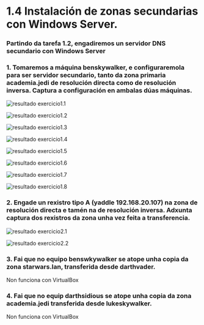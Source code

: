 # 1.4 Instalación de zonas secundarias con Windows Server.
### Partindo da tarefa 1.2, engadiremos un servidor DNS secundario con Windows Server
### 1. Tomaremos a máquina benskywalker, e configuraremola para ser servidor secundario, tanto da zona primaria academia.jedi de resolución directa como de resolución inversa. Captura a configuración en ambalas dúas máquinas.
![resultado exercicio1.1](./imaxes/exercicio1.4/exercicio1.1.png)

![resultado exercicio1.2](./imaxes/exercicio1.4/exercicio1.2.png)

![resultado exercicio1.3](./imaxes/exercicio1.4/exercicio1.3.png)

![resultado exercicio1.4](./imaxes/exercicio1.4/exercicio1.4.png)

![resultado exercicio1.5](./imaxes/exercicio1.4/exercicio1.5.png)

![resultado exercicio1.6](./imaxes/exercicio1.4/exercicio1.6.png)

![resultado exercicio1.7](./imaxes/exercicio1.4/exercicio1.7.png)

![resultado exercicio1.8](./imaxes/exercicio1.4/exercicio1.8.png)

### 2. Engade un rexistro tipo A (yaddle 192.168.20.107) na zona de resolución directa e tamén na de resolución inversa. Adxunta captura dos rexistros da zona unha vez feita a transferencia.
![resultado exercicio2.1](./imaxes/exercicio1.4/exercicio2.1.png)

![resultado exercicio2.2](./imaxes/exercicio1.4/exercicio2.2.png)

### 3. Fai que no equipo benswkywalker  se atope unha copia da zona starwars.lan, transferida desde darthvader.

Non funciona con VirtualBox

### 4. Fai que no equip darthsidious se atope unha copia da zona academia.jedi transferida desde lukeskywalker.

Non funciona con VirtualBox